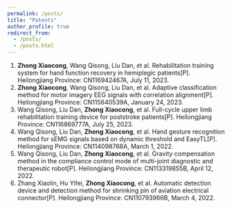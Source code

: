 ```yaml
---
permalink: /posts/
title: "Patents"
author_profile: true
redirect_from: 
  - /posts/
  - /posts.html
---
```


1. **Zhong Xiaocong**, Wang Qisong, Liu Dan, et al. Rehabilitation training system for hand function recovery in hemiplegic patients[P]. Heilongjiang Province: CN116942467A, July 11, 2023.
2. **Zhong Xiaocong**, Wang Qisong, Liu Dan, et al. Adaptive classification method for motor imagery EEG signals with correlation alignment[P]. Heilongjiang Province: CN115640539A, January 24, 2023.
3. Wang Qisong, Liu Dan, **Zhong Xiaocong**, et al. Full-cycle upper limb rehabilitation training device for poststroke patients[P]. Heilongjiang Province: CN116869777A, July 25, 2023.
4. Wang Qisong, Liu Dan, **Zhong Xiaocong**, et al. Hand gesture recognition method for sEMG signals based on dynamic threshold and EasyTL[P]. Heilongjiang Province: CN114098768A, March 1, 2022.
5. Wang Qisong, Liu Dan, **Zhong Xiaocong**, et al. Gravity compensation method in the compliance control mode of multi-joint diagnostic and therapeutic robot[P]. Heilongjiang Province: CN113319855B, April 12, 2022.
6. Zhang Xiaolin, Hu Yifei, **Zhong Xiaocong**, et al. Automatic detection device and detection method for shrinking pin of aviation electrical connector[P]. Heilongjiang Province: CN110793966B, March 4, 2022.
